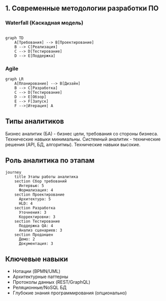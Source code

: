 

## 1. Современные методологии разработки ПО
### Waterfall (Каскадная модель)
```mermaid

graph TD
    A[Требования] --> B[Проектирование]
    B --> C[Реализация]
    C --> D[Тестирование]
    D --> E[Поддержка]
```
### Agile
```mermaid
graph LR
    A[Планирование] --> B[Дизайн]
    B --> C[Разработка]
    C --> D[Тестирование]
    D --> E[Обзор]
    E --> F[Запуск]
    F -->|Итерация| A
```
## Типы аналитиков
Бизнес аналитик (БА) - бизнес цели, требования со стороны бизнеса. Технические навыки минимальны.
Системный аналитик - технические решения (API, БД, алгоритмы). Технические навыки высокие.
## Роль аналитика по этапам
```mermaid
journey
    title Этапы работы аналитика
    section Сбор требований
      Интервью: 5
      Формализация: 4
    section Проектирование
      Архитектура: 5
      HLD: 4
    section Разработка
      Уточнения: 3
      Корректировки: 3
    section Тестирование
      Поддержка QA: 4
      Анализ сценариев: 3
    section Продакшен
      Демо: 2
      Документация: 3
```
## Ключевые навыки
-  Нотации (BPMN/UML)
-  Архитектурные паттерны
-  Протоколы данных (REST/GraphQL)
-  Реляционные/NoSQL БД
-  Глубокие знания программирования (опционально)